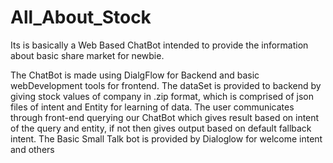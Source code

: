 # All_About_Stock
Its is basically a Web Based ChatBot intended to provide the information about basic share market for newbie. 

The ChatBot is made using DialgFlow for Backend and basic webDevelopment tools for frontend.
The dataSet is provided to backend by giving stock values of company in .zip format, which is comprised of json files of intent and Entity for learning of data.
The user communicates through front-end querying our  ChatBot which gives result based on intent of the query and entity, if not then gives output based on default fallback intent.
The Basic Small Talk bot is provided by Dialoglow for welcome intent and others
